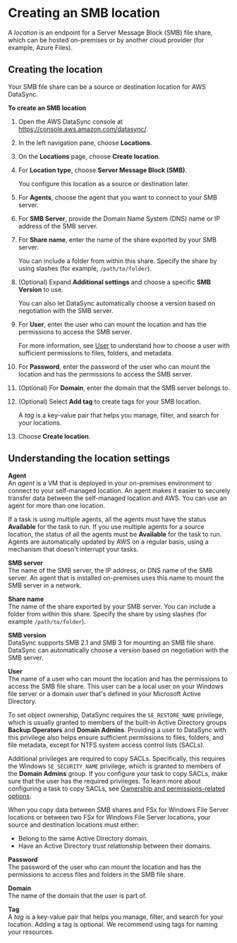 # Creating an SMB location<a name="create-smb-location"></a>

A *location* is an endpoint for a Server Message Block \(SMB\) file share, which can be hosted on\-premises or by another cloud provider \(for example, Azure Files\)\.

## Creating the location<a name="create-smb-location-how-to"></a>

Your SMB file share can be a source or destination location for AWS DataSync\.

**To create an SMB location**

1. Open the AWS DataSync console at [https://console\.aws\.amazon\.com/datasync/](https://console.aws.amazon.com/datasync/)\.

1. In the left navigation pane, choose **Locations**\.

1. On the **Locations** page, choose **Create location**\.

1. For **Location type**, choose **Server Message Block \(SMB\)**\.

   You configure this location as a source or destination later\.

1. For **Agents**, choose the agent that you want to connect to your SMB server\.

1. For **SMB Server**, provide the Domain Name System \(DNS\) name or IP address of the SMB server\. 

1. For **Share name**, enter the name of the share exported by your SMB server\.

   You can include a folder from within this share\. Specify the share by using slashes \(for example, `/path/to/folder`\)\.

1. \(Optional\) Expand **Additional settings** and choose a specific **SMB Version** to use\.

   You can also let DataSync automatically choose a version based on negotiation with the SMB server\.

1. For **User**, enter the user who can mount the location and has the permissions to access the SMB server\.

   For more information, see [User](#SMBuser) to understand how to choose a user with sufficient permissions to files, folders, and metadata\.

1. For **Password**, enter the password of the user who can mount the location and has the permissions to access the SMB server\. 

1. \(Optional\) For **Domain**, enter the domain that the SMB server belongs to\.

1. \(Optional\) Select **Add tag** to create tags for your SMB location\.

   A *tag* is a key\-value pair that helps you manage, filter, and search for your locations\. 

1. Choose **Create location**\.

## Understanding the location settings<a name="configuring-smb"></a>

**Agent**  
An *agent* is a VM that is deployed in your on\-premises environment to connect to your self\-managed location\. An agent makes it easier to securely transfer data between the self\-managed location and AWS\. You can use an agent for more than one location\.

If a task is using multiple agents, all the agents must have the status **Available** for the task to run\. If you use multiple agents for a source location, the status of all the agents must be **Available** for the task to run\. Agents are automatically updated by AWS on a regular basis, using a mechanism that doesn't interrupt your tasks\. 

**SMB server**  
The name of the SMB server, the IP address, or DNS name of the SMB server\. An agent that is installed on\-premises uses this name to mount the SMB server in a network\. 

**Share name**  
The name of the share exported by your SMB server\. You can include a folder from within this share\. Specify the share by using slashes \(for example `/path/to/folder`\)\.

**SMB version**  
DataSync supports SMB 2\.1 and SMB 3 for mounting an SMB file share\. DataSync can automatically choose a version based on negotiation with the SMB server\.

**User**  
The name of a user who can mount the location and has the permissions to access the SMB file share\. This user can be a local user on your Windows file server or a domain user that's defined in your Microsoft Active Directory\.

To set object ownership, DataSync requires the `SE_RESTORE_NAME` privilege, which is usually granted to members of the built\-in Active Directory groups **Backup Operators** and **Domain Admins**\. Providing a user to DataSync with this privilege also helps ensure sufficient permissions to files, folders, and file metadata, except for NTFS system access control lists \(SACLs\)\.

Additional privileges are required to copy SACLs\. Specifically, this requires the Windows `SE_SECURITY_NAME` privilege, which is granted to members of the **Domain Admins** group\. If you configure your task to copy SACLs, make sure that the user has the required privileges\. To learn more about configuring a task to copy SACLs, see [Ownership and permissions\-related options](create-task.md#configure-ownership-and-permissions)\.

When you copy data between SMB shares and FSx for Windows File Server locations or between two FSx for Windows File Server locations, your source and destination locations must either:
+ Belong to the same Active Directory domain\.
+ Have an Active Directory trust relationship between their domains\.

**Password**  
The password of the user who can mount the location and has the permissions to access files and folders in the SMB file share\. 

**Domain**  
The name of the domain that the user is part of\.

**Tag**  
A *tag* is a key\-value pair that helps you manage, filter, and search for your location\. Adding a tag is optional\. We recommend using tags for naming your resources\. 